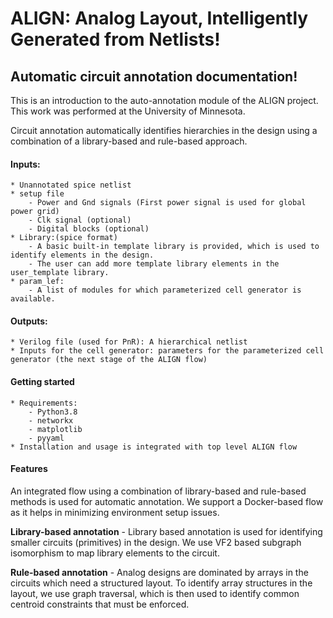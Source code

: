# ALIGN: Analog Layout, Intelligently Generated from Netlists!
## Automatic circuit annotation documentation!
This is an introduction to the auto-annotation module of the ALIGN project. This work was performed at the University of Minnesota.

Circuit annotation automatically identifies hierarchies in the design using a combination of a library-based and rule-based approach.

#### Inputs:
    * Unannotated spice netlist
    * setup file
        - Power and Gnd signals (First power signal is used for global power grid)
        - Clk signal (optional)
        - Digital blocks (optional)
    * Library:(spice format)
        - A basic built-in template library is provided, which is used to identify elements in the design.
        - The user can add more template library elements in the user_template library.
    * param_lef:
        - A list of modules for which parameterized cell generator is available.
#### Outputs:
    * Verilog file (used for PnR): A hierarchical netlist
    * Inputs for the cell generator: parameters for the parameterized cell generator (the next stage of the ALIGN flow)

#### Getting started

    * Requirements:
        - Python3.8
        - networkx
        - matplotlib
        - pyyaml
    * Installation and usage is integrated with top level ALIGN flow

#### Features
An integrated flow using a combination of library-based and rule-based methods is used for automatic annotation. We support a Docker-based flow as it helps in minimizing environment setup issues.

**Library-based annotation**
    - Library based annotation is used for identifying smaller circuits (primitives) in the design. We use VF2 based subgraph isomorphism to map library elements to the circuit.

**Rule-based annotation**
    - Analog designs are dominated by arrays in the circuits which need a structured layout. To identify array structures in the layout, we use graph traversal, which is then used to identify common centroid constraints that must be enforced.
